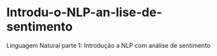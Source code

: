 # Introdu-o-NLP-an-lise-de-sentimento
Linguagem Natural parte 1: Introdução a NLP com análise de sentimento
